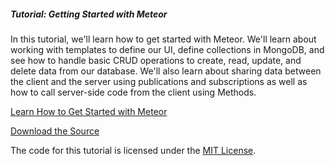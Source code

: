 ##### Tutorial: Getting Started with Meteor

In this tutorial, we'll learn how to get started with Meteor. We'll learn about working with templates to define our UI, define collections in MongoDB, and see how to handle basic CRUD operations to create, read, update, and delete data from our database. We'll also learn about sharing data between the client and the server using publications and subscriptions as well as how to call server-side code from the client using Methods.

[Learn How to Get Started with Meteor](https://themeteorchef.com/tutorials/getting-started-with-meteor)  

[Download the Source](https://github.com/themeteorchef/getting-started-with-meteor/archive/master.zip)

The code for this tutorial is licensed under the [MIT License](http://opensource.org/licenses/MIT).
